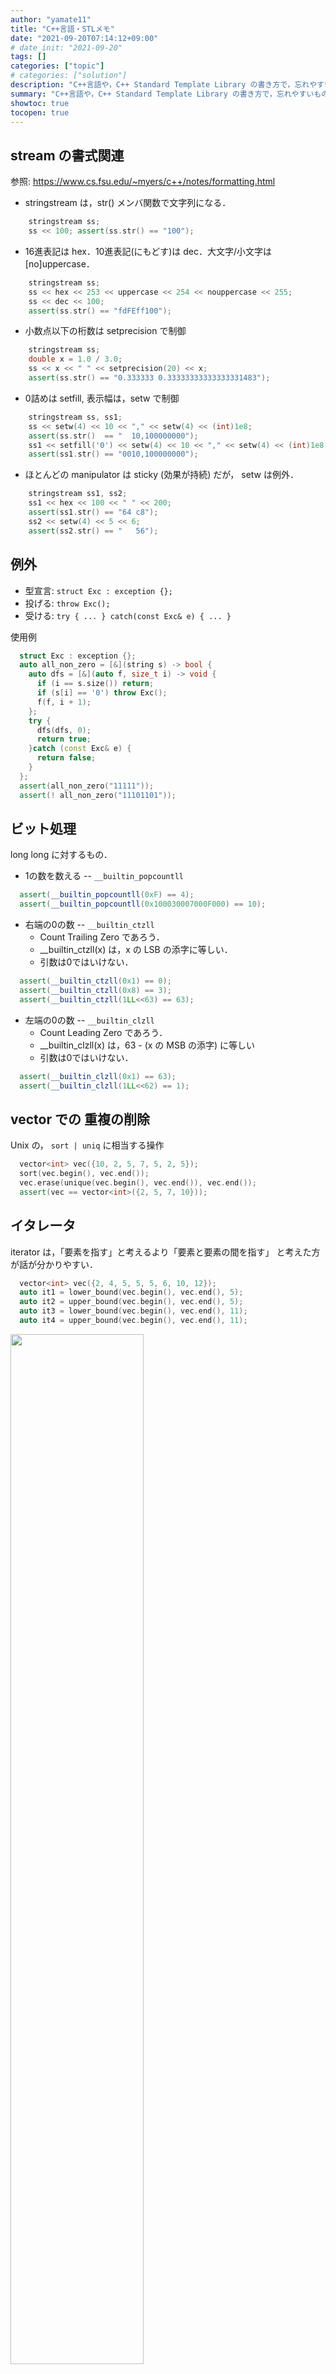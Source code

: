 ```yaml
---
author: "yamate11"
title: "C++言語・STLメモ"
date: "2021-09-20T07:14:12+09:00"
# date_init: "2021-09-20"
tags: []
categories: ["topic"]
# categories: ["solution"]
description: "C++言語や，C++ Standard Template Library の書き方で，忘れやすいものをメモしておくページです．"
summary: "C++言語や，C++ Standard Template Library の書き方で，忘れやすいものをメモしておくページです．"
showtoc: true
tocopen: true
---
```


## stream の書式関連

参照: https://www.cs.fsu.edu/~myers/c++/notes/formatting.html

* stringstream は，str() メンバ関数で文字列になる．

```cpp
    stringstream ss;
    ss << 100; assert(ss.str() == "100");
```

* 16進表記は hex．10進表記(にもどす)は dec．大文字/小文字は [no]uppercase．

```cpp
    stringstream ss;
    ss << hex << 253 << uppercase << 254 << nouppercase << 255;
    ss << dec << 100;
    assert(ss.str() == "fdFEff100");
```

* 小数点以下の桁数は setprecision で制御

```cpp
    stringstream ss;
    double x = 1.0 / 3.0;
    ss << x << " " << setprecision(20) << x;
    assert(ss.str() == "0.333333 0.33333333333333331483");
```

* 0詰めは setfill, 表示幅は，setw で制御

```cpp
    stringstream ss, ss1;
    ss << setw(4) << 10 << "," << setw(4) << (int)1e8;
    assert(ss.str()  == "  10,100000000");
    ss1 << setfill('0') << setw(4) << 10 << "," << setw(4) << (int)1e8;
    assert(ss1.str() == "0010,100000000");
```

* ほとんどの manipulator は sticky (効果が持続) だが，
  setw は例外．

```cpp
    stringstream ss1, ss2;
    ss1 << hex << 100 << " " << 200;
    assert(ss1.str() == "64 c8");
    ss2 << setw(4) << 5 << 6;
    assert(ss2.str() == "   56");
```

## 例外

* 型宣言: `struct Exc : exception {};`
* 投げる: `throw Exc();`
* 受ける: `try { ... } catch(const Exc& e) { ... }`

使用例

```cpp
  struct Exc : exception {};
  auto all_non_zero = [&](string s) -> bool {
    auto dfs = [&](auto f, size_t i) -> void {
      if (i == s.size()) return;
      if (s[i] == '0') throw Exc();
      f(f, i + 1);
    };
    try {
      dfs(dfs, 0);
      return true;
    }catch (const Exc& e) {
      return false;
    }
  };
  assert(all_non_zero("11111"));
  assert(! all_non_zero("11101101"));
```

## ビット処理

long long に対するもの．

* 1の数を数える -- `__builtin_popcountll`

```cpp
  assert(__builtin_popcountll(0xF) == 4);
  assert(__builtin_popcountll(0x100030007000F000) == 10);
```

* 右端の0の数 -- `__builtin_ctzll`
  * Count Trailing Zero であろう．
  * __builtin_ctzll(x) は，x の LSB の添字に等しい．
  * 引数は0ではいけない．
  

```cpp
  assert(__builtin_ctzll(0x1) == 0);
  assert(__builtin_ctzll(0x8) == 3);
  assert(__builtin_ctzll(1LL<<63) == 63);
```

* 左端の0の数 -- `__builtin_clzll`
  * Count Leading Zero であろう．
  * __builtin_clzll(x) は，63 - (x の MSB の添字) に等しい
  * 引数は0ではいけない．

```cpp
  assert(__builtin_clzll(0x1) == 63);
  assert(__builtin_clzll(1LL<<62) == 1);
```

## vector での 重複の削除

Unix の， `sort | uniq` に相当する操作


```cpp
  vector<int> vec({10, 2, 5, 7, 5, 2, 5});
  sort(vec.begin(), vec.end());
  vec.erase(unique(vec.begin(), vec.end()), vec.end());
  assert(vec == vector<int>({2, 5, 7, 10}));
```

## イタレータ

iterator は，「要素を指す」と考えるより「要素と要素の間を指す」
と考えた方が話が分かりやすい．

```cpp
  vector<int> vec({2, 4, 5, 5, 5, 6, 10, 12});
  auto it1 = lower_bound(vec.begin(), vec.end(), 5);
  auto it2 = upper_bound(vec.begin(), vec.end(), 5);
  auto it3 = lower_bound(vec.begin(), vec.end(), 11);
  auto it4 = upper_bound(vec.begin(), vec.end(), 11);
```

<img src="./fig01.jpg" width="65%">

## 逆方向イタレータ

`reverse_iterator<decltype(it)>(it)` で，
it の指している「要素間の位置」は変わらずに，方向だけが反転する．
上図で，5以下の要素を並べるコード:

```cpp
    stringstream ss;
    vector<int> vec({2, 4, 5, 5, 5, 6, 10, 12});
    auto itN = upper_bound(vec.begin(), vec.end(), 5);
    for (auto itR = reverse_iterator<decltype(itN)>(itN);
         itR != vec.rend(); itR++) {
      ss << *itR;
    }
    assert(ss.str() == "55542");
```

set や map などに対しても，同様のことができる．

```cpp
    stringstream ss;
    multiset<int> is({2, 4, 5, 5, 5, 6, 10, 12});
    auto itN = is.upper_bound(5);
    for (auto itR = reverse_iterator<decltype(itN)>(itN);
         itR != is.rend(); itR++) {
      ss << *itR;
    }
    cout << ss.str() << endl;
    assert(ss.str() == "55542");
```

## set や priority queue の比較関数

集合 (set) のテンプレートの第2引数が比較クラスになる．
イタレータが降順に動いていってほしい場合，次のように書けば良い．

```cpp
set<T, greater<T>> ss;
```

一般の比較関数 fn を書きたいときには，次のようにする．

```cpp
set<T, decltype(fn)>> ss(fn);
```

優先度付きキューを普通に次のように書くと降順になる:

```cpp
priority_queue<T> pque;
```

昇順にしたいときには，次のように書く:

```cpp
priority_queue<T, vector<T>, greater<T>> pque;
```

一般の比較関数 fn を書きたいときには，次のようにする．
指定した比較関数の「大きい」順に取り出される．
つまり，fn(x, y) が真の時には，yがxより先に取り出される．

```cpp
priority_queue<T, vector<T>, decltype(fn)> pque(fn);
```

例:

```cpp
  using Pair = pair<int, int>;
  auto comp = [&](Pair x, Pair y) -> bool { 
    if (x.first != y.first) return x.first  < y.first;
    else                    return x.second > y.second;
  };
  priority_queue<Pair, vector<Pair>, decltype(comp)> pque(comp);

  pque.emplace(2, 1); pque.emplace(3, 5), pque.emplace(3, 9);
  Pair p;
  p = pque.top(); pque.pop(); assert(p == Pair(3, 5));
  p = pque.top(); pque.pop(); assert(p == Pair(3, 9));
  p = pque.top(); pque.pop(); assert(p == Pair(2, 1));
```


